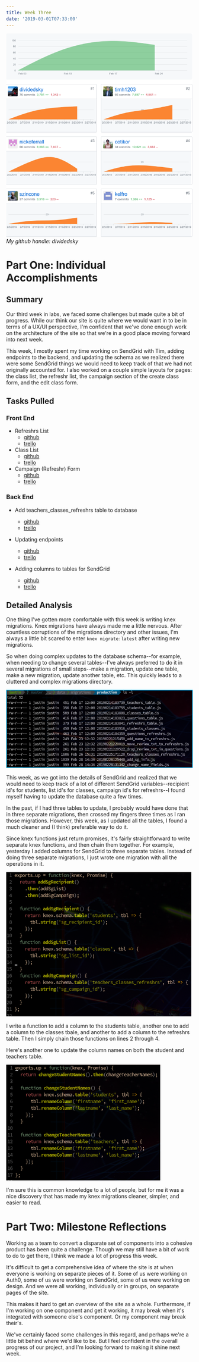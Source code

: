 ```yaml
---
title: Week Three
date: '2019-03-01T07:33:00'
---
```


![Contributions](./contributions.png)
*My github handle: dividedsky*

# Part One: Individual Accomplishments
## Summary
Our third week in labs, we faced some challenges but made quite a bit of progress. While our think our site is quite where we would want in to be in terms of a UX/UI perspective, I'm confident that we've done enough work on the architecture of the site so that we're in a good place moving forward into next week.

This week, I mostly spent my time working on SendGrid with Tim, adding endpoints to the backend, and updating the schema as we realized there were some SendGrid things we would need to keep track of that we had not originally accounted for. I also worked on a couple simple layouts for pages: the class list, the refreshr list, the campaign section of the create class form, and the edit class form.

## Tasks Pulled
### Front End
* Refreshrs List
  * [github]('https://github.com/Lambda-School-Labs/labs10-student-follow/pull/76')
  * [trello]('https://trello.com/c/dijVSTQC/71-refreshr-list-layout')
* Class List
  * [github]('https://github.com/Lambda-School-Labs/labs10-student-follow/pull/84')
  * [trello]('https://trello.com/c/hQ4tDy6r/90-class-list-layout')
* Campaign (Refreshr) Form
  * [github]('https://github.com/Lambda-School-Labs/labs10-student-follow/pull/87')
  * [trello]('https://trello.com/c/LLn4GskP/63-front-end-with-sendgrid-flow')

### Back End
* Add teachers\_classes\_refreshrs table to database
  * [github]('https://github.com/Lambda-School-Labs/labs10-student-follow/pull/68')
  * [trello]('https://trello.com/c/zntnBbxL/79-update-schema-with-teachersclassesrefreshrs-table')

* Updating endpoints
  * [github]('https://github.com/Lambda-School-Labs/labs10-student-follow/pull/74')
  * [trello]()

* Adding columns to tables for SendGrid
  * [github]('https://github.com/Lambda-School-Labs/labs10-student-follow/pull/90')
  * [trello]('https://trello.com/c/aikFIWC5/91-add-sendgrid-columns-to-db')

## Detailed Analysis
One thing I've gotten more comfortable with this week is writing knex migrations. Knex migrations have always made me a little nervous. After countless corruptions of the migrations directory and other issues, I'm always a little bit scared to enter `knex migrate:latest` after writing new migrations.

So when doing complex updates to the database schema--for example, when needing to change several tables--I've always preferred to do it in several migrations of small steps--make a migration, update one table, make a new migration, update another table, etc. This quickly leads to a cluttered and complex migrations directory.

![so many migrations](./migrations_dir.png)

This week, as we got into the details of SendGrid and realized that we would need to keep track of a lot of different SendGrid variables--recipient id's for students, list id's for classes, campaign id's for refreshrs--I found myself having to update the database quite a few times.

In the past, if I had three tables to update, I probably would have done that in three separate migrations, then crossed my fingers three times as I ran those migrations. However, this week, as I updated all the tables, I found a much cleaner and (I think) preferable way to do it.

Since knex functions just return promises, it's fairly straightforward to write separate knex functions, and then chain them together. For example, yesterday I added columns for SendGrid to three separate tables. Instead of doing three separate migrations, I just wrote one migration with all the operations in it.

![chaining knex functions](./knex_sg.png)

I write a function to add a column to the students table, another one to add a column to the classes tbale, and another to add a column to the refreshrs table. Then I simply chain those functions on lines 2 through 4.

Here's another one to update the column names on both the student and teachers table.

![more chaining!](./knex_names.png)

I'm sure this is common knowledge to a lot of people, but for me it was a nice discovery that has made my knex migrations cleaner, simpler, and easier to read.

# Part Two: Milestone Reflections

Working as a team to convert a disparate set of components into a cohesive product has been quite a challenge. Though we may still have a bit of work to do to get there, I think we made a lot of progress this week.

It's difficult to get a comprehensive idea of where the site is at when everyone is working on separate pieces of it. Some of us were working on Auth0, some of us were working on SendGrid, some of us were working on design. And we were all working, individually or in groups, on separate pages of the site.

This makes it hard to get an overview of the site as a whole. Furthermore, if I'm working on one component and get it working, it may break when it's integrated with someone else's component. Or my component may break their's.

We've certainly faced some challenges in this regard, and perhaps we're a little bit behind where we'd like to be. But I feel confident in the overall progress of our project, and I'm looking forward to making it shine next week.
